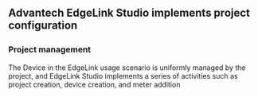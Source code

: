 ## Advantech EdgeLink Studio implements project configuration

### Project management　

The Device in the EdgeLink usage scenario is uniformly managed by the project, and EdgeLink Studio implements a series of activities such as project creation, device creation, and meter addition
